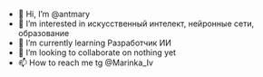 - 👋 Hi, I’m @antmary
- 👀 I’m interested in искусственный интелект, нейронные сети, образование
- 🌱 I’m currently learning Разработчик ИИ
- 💞️ I’m looking to collaborate on nothing yet
- 📫 How to reach me tg @Marinka_Iv

<!---
antmary/antmary is a ✨ special ✨ repository because its `README.md` (this file) appears on your GitHub profile.
You can click the Preview link to take a look at your changes.
--->
